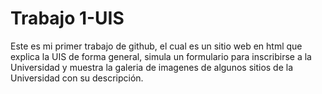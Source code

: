# Trabajo 1-UIS
Este es mi primer trabajo de github, el cual es un sitio web en html que explica la UIS de forma general, simula un formulario para inscribirse a la Universidad y muestra la galeria de imagenes de algunos sitios de la Universidad con su descripción. 
